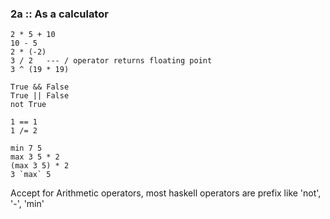 

### 2a :: As a calculator

```
2 * 5 + 10
10 - 5
2 * (-2)
3 / 2   --- / operator returns floating point
3 ^ (19 * 19)

True && False
True || False
not True

1 == 1
1 /= 2

min 7 5
max 3 5 * 2
(max 3 5) * 2
3 `max` 5
```

Accept for Arithmetic operators, most haskell operators are prefix like 'not', '-', 'min'


